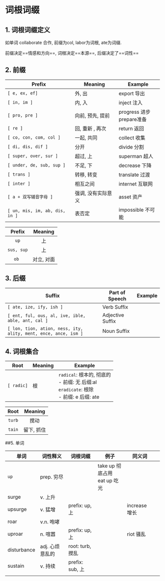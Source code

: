 # 词根词缀

## 1. 词根词缀定义

如单词 collaborate 合作, 前缀为col, labor为词根, ate为词缀.

前缀决定==情感和方向==,   词根决定==本源==,  后缀决定了==词性==



## 2. 前缀

| Prefix                           | Meaning    | Example                    |
| -------------------------------- | ---------- | -------------------------- |
| ``[ e, ex, ef]``                 | 外, 出       | export 导出                  |
| ``[ in, im ]``                   | 内, 入       | inject 注入                  |
| ``[ pro, pre ]``                 | 向前, 预先, 提前 | progress 进步<br />prepare准备 |
| ``[ re ]``                       | 回, 重新 , 再次 | return 返回                  |
| ``[ co, con, com, col ]``        | 一起, 共同     | collect 收集                 |
| ``[ di, dis, dif ]``             | 分开         | divide 分割                  |
| ``[ super, over, sur ]``         | 超过, 上      | superman 超人                |
| ``[ under, de, sub, sup ]``      | 不足, 下      | decrease 下降                |
| ``[ trans ]``                    | 转移, 转变     | translate 过渡               |
| ``[ inter ]``                    | 相互之间       | internet 互联网               |
| ``[ a + 双写辅音字母 ]``               | 强调, 没有实际意义 | asset 资产                   |
| ``[ un, mis, im, ab, dis, in ]`` | 表否定        | impossible 不可能             |



|    Prefix    | Meaning |
| :----------: | :-----: |
|    ``up``    |    上    |
| ``sus, sup`` |    上    |
|   ``ob ``    | 对立, 对面  |



## 3.  后缀

| Suffix                                   | Part of Speech   | Example |
| ---------------------------------------- | ---------------- | ------- |
| ``[ ate, ize, ify, ish ]``               | Verb Suffix      |         |
| ``[ ent, ful, ous, al, ive, ible, able, ant, cal ]`` | Adjective Suffix |         |
| ``[ lon, tion, ation, ness, ity, ality, ment, ence, ance, ism ]`` | Noun Suffix      |         |



## 4. 词根集合

| Root         | Meaning | Example                                  |
| ------------ | ------- | ---------------------------------------- |
| ``[ radic]`` | 根       | ``radical``: 根本的, 彻底的<br /> - 前缀: 无   后缀:al <br /> ``eradicate``:  根除<br /> - 前缀: e    后缀: ate |

 

|   Root   | Meaning |
| :------: | :-----: |
| ``turb`` |   搅动    |
| ``tain`` | 留下, 抓住  |

 

##5. 单词

| 单词          | 词性释义       | 词根词缀           | 例子                           | 同义词         |      |
| ----------- | ---------- | -------------- | ---------------------------- | ----------- | ---- |
| ``up``      | prep. 穷尽   |                | take up 彻底占用<br /> eat up 吃光 |             |      |
| surge       | v. 上升      |                |                              |             |      |
| upsurge     | v. 猛增      | prefix: up, 上  |                              | increase 增长 |      |
| roar        | v.n. 咆哮    |                |                              |             |      |
| uproar      | n. 喧嚣      | prefix: up, 上  |                              | riot 骚乱     |      |
| disturbance | adj. 心烦意乱的 | root: turb, 搅乱 |                              |             |      |
| sustain     | v. 持续      | prefix: sub, 上 |                              |             |      |
|             |            |                |                              |             |      |





